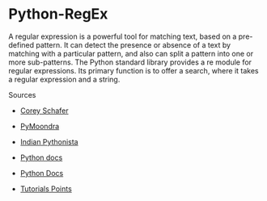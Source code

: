 # Python-RegEx
A regular expression is a powerful tool for matching text, based on a pre-defined pattern. It can detect the presence or absence of a text by matching with a particular pattern, and also can split a pattern into one or more sub-patterns. The Python standard library provides a re module for regular expressions. Its primary function is to offer a search, where it takes a regular expression and a string.

Sources

* [Corey Schafer ]( https://www.youtube.com/watch?v=K8L6KVGG-7o&t=12s)
* [PyMoondra]( https://www.youtube.com/watch?v=VU60rEXaOXk&list=PLGKQkV4guDKH1TpfM-FvPGLUyjsPGdXOg)
* [Indian Pythonista](https://www.youtube.com/watch?v=xp1vX15inBg&list=PLyb_C2HpOQSDxe5Y9viJ0JDqGUCetboxB)

* [Python docs](https://docs.python.org/3/library/re.html)
* [Python Docs](https://docs.python.org/3/howto/regex.html)
* [Tutorials Points ](https://www.tutorialspoint.com/python/python_reg_expressions.htm)

